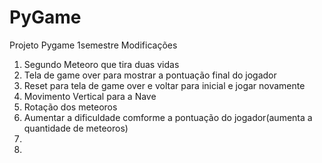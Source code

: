 # PyGame
Projeto Pygame 1semestre
Modificações
1. Segundo Meteoro que tira duas vidas
2. Tela de game over para mostrar a pontuação final do jogador
3. Reset para tela de game over e voltar para inicial e jogar novamente
4. Movimento Vertical para a Nave
5. Rotação dos meteoros
6. Aumentar a dificuldade comforme a pontuação do jogador(aumenta a quantidade de meteoros)
7. 
8. 
